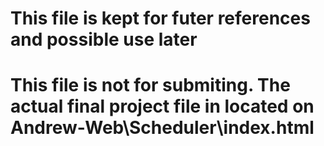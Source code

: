 # This file is kept for futer references and possible use later #
# This file is not for submiting. The actual final project file in located on Andrew-Web\Scheduler\index.html #